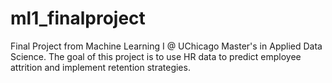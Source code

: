 # ml1_finalproject
Final Project from Machine Learning I @ UChicago Master's in Applied Data Science. The goal of this project is to use HR data to predict employee attrition and implement retention strategies.
